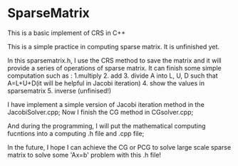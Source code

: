 # SparseMatrix
This is a basic implement of CRS in C++

This is a simple practice in computing sparse matrix. It is unfinished yet.

In this sparsematrix.h, I use the CRS method to save the matrix and it will provide a series of operations of sparse matrix.
It can finish some simple computation such as :
1.multiply 2. add 3. divide A into L, U, D such that A=L+U+D(it will be helpful in Jacobi iteration) 4. show the values in sparsematrix 5. inverse (unfinised!) 

I have implement a simple version of Jacobi iteration method in the JacobiSolver.cpp;
Now I finish the CG method in CGsolver.cpp;

And during the programming, I will put the mathematical computing fucntions into a computing .h file and .cpp file;

In the future, I hope I can achieve the CG or PCG to solve large scale sparse matrix to solve some 'Ax=b' problem with this .h file!

